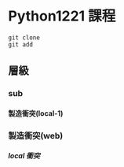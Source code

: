 # Python1221 課程

```
git clone
git add
```

## 層級

### sub

#### 製造衝突(local-1)

### 製造衝突(web)

##### local 衝突

